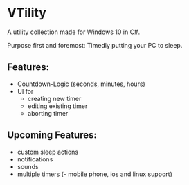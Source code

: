 # VTility

A utility collection made for Windows 10 in C#. 

Purpose first and foremost: Timedly putting your PC to sleep.

## Features:
- Countdown-Logic (seconds, minutes, hours)
- UI for 
    - creating new timer
    - editing existing timer
    - aborting timer

## Upcoming Features:
- custom sleep actions
- notifications
- sounds
- multiple timers
(- mobile phone, ios and linux support)

